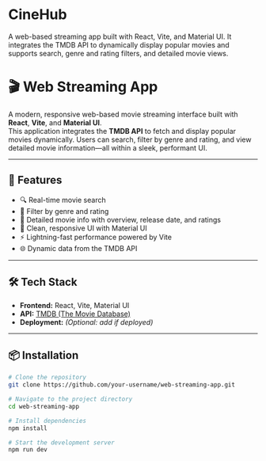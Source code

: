 # CineHub
A web-based streaming app built with React, Vite, and Material UI. It integrates the TMDB API to dynamically display popular movies and supports search, genre and rating filters, and detailed movie views.

# 🎬 Web Streaming App

A modern, responsive web-based movie streaming interface built with **React**, **Vite**, and **Material UI**.  
This application integrates the **TMDB API** to fetch and display popular movies dynamically. Users can search, filter by genre and rating, and view detailed movie information—all within a sleek, performant UI.

---

## 🚀 Features

- 🔍 Real-time movie search
- 🎯 Filter by genre and rating
- 📄 Detailed movie info with overview, release date, and ratings
- 🎨 Clean, responsive UI with Material UI
- ⚡ Lightning-fast performance powered by Vite
- 🌐 Dynamic data from the TMDB API

---

## 🛠 Tech Stack

- **Frontend:** React, Vite, Material UI
- **API:** [TMDB (The Movie Database)](https://www.themoviedb.org/)
- **Deployment:** *(Optional: add if deployed)*

---

## 📦 Installation

```bash
# Clone the repository
git clone https://github.com/your-username/web-streaming-app.git

# Navigate to the project directory
cd web-streaming-app

# Install dependencies
npm install

# Start the development server
npm run dev
